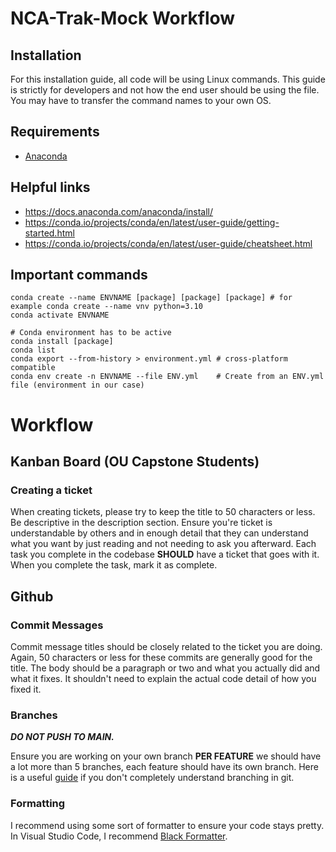 # NCA-Trak-Mock Workflow

## Installation

For this installation guide, all code will be using Linux commands. This guide is strictly for developers and not how the end user should be using the file. You may have to transfer the command names
to your own OS.

## Requirements

-   [Anaconda](https://docs.anaconda.com/)

## Helpful links

-   https://docs.anaconda.com/anaconda/install/
-   https://conda.io/projects/conda/en/latest/user-guide/getting-started.html
-   https://conda.io/projects/conda/en/latest/user-guide/cheatsheet.html

## Important commands

```console
conda create --name ENVNAME [package] [package] [package] # for example conda create --name vnv python=3.10
conda activate ENVNAME

# Conda environment has to be active
conda install [package]
conda list
conda export --from-history > environment.yml # cross-platform compatible
conda env create -n ENVNAME --file ENV.yml    # Create from an ENV.yml file (environment in our case)
```

# Workflow

## Kanban Board (OU Capstone Students)

### Creating a ticket

When creating tickets, please try to keep the title to 50 characters or less. Be descriptive in the description section. Ensure you're ticket is understandable by others and in enough detail that they can understand what you want by just reading and not needing to ask you afterward. Each task you complete in the codebase **SHOULD** have a ticket that goes with it. When you complete the task, mark it as complete.

## Github

### Commit Messages

Commit message titles should be closely related to the ticket you are doing. Again, 50 characters or less for these commits are generally good for the title. The body should be a paragraph or two and what you actually did and what it fixes. It shouldn't need to explain the actual code detail of how you fixed it.

### Branches

**_DO NOT PUSH TO MAIN._**

Ensure you are working on your own branch **PER FEATURE** we should have a lot more than 5 branches, each feature should have its own branch. Here is a useful [guide](https://www.w3schools.com/git/git_branch.asp?remote=github) if you don't completely understand branching in git.


### Formatting

I recommend using some sort of formatter to ensure your code stays pretty. In Visual Studio Code, I recommend [Black Formatter](https://marketplace.visualstudio.com/items?itemName=ms-python.black-formatter).
